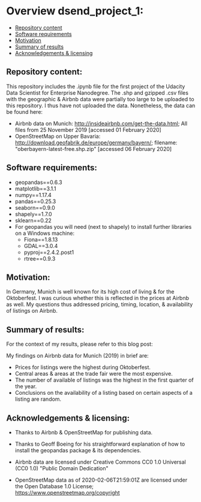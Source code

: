 # Overview dsend_project_1:
- [Repository content](#Repository_content)
- [Software requirements](#Software_requirements)
- [Motivation](#Motivation)
- [Summary of results](#Summary_of_results)
- [Acknowledgements & licensing](#Acknowledgements)

## Repository content:<a name="Repository_content"></a>
This repository includes the .ipynb file for the first project of the Udacity Data Scientist for Enterprise Nanodegree.
The .shp and gzipped .csv files with the geographic & Airbnb data were partially too large to be uploaded to this repository. I thus have not uploaded the data. Nonetheless, the data can be found here:

- Airbnb data on Munich: http://insideairbnb.com/get-the-data.html; All files from 25 November 2019 [accessed 01 February 2020]
- OpenStreetMap on Upper Bavaria: http://download.geofabrik.de/europe/germany/bayern/; filename: "oberbayern-latest-free.shp.zip" [accessed 06 February 2020]

## Software requirements:<a name="Software_requirements"></a>
- geopandas==0.6.3
- matplotlib==3.1.1
- numpy==1.17.4
- pandas==0.25.3
- seaborn==0.9.0
- shapely==1.7.0
- sklearn==0.22
- For geopandas you will need (next to shapely) to install further libraries on a Windows machine:
  - Fiona==1.8.13
  - GDAL==3.0.4
  - pyproj==2.4.2.post1
  - rtree==0.9.3

## Motivation:<a name="Motivation"></a>
In Germany, Munich is well known for its high cost of living & for the Oktoberfest. I was curious whether this is reflected in the prices at Airbnb as well. My questions thus addressed pricing, timing, location, & availability of listings on Airbnb. 

## Summary of results:<a name="Summary_of_results"></a>
For the context of my results, please refer to this blog post:

My findings on Airbnb data for Munich (2019) in brief are:
- Prices for listings were the highest during Oktoberfest.
- Central areas & areas at the trade fair were the most expensive.
- The number of available of listings was the highest in the first quarter of the year.
- Conclusions on the availability of a listing based on certain aspects of a listing are random.

## Acknowledgements & licensing:<a name="Acknowledgements"></a>
- Thanks to Airbnb & OpenStreetMap for publishing data.
- Thanks to Geoff Boeing for his straightforward explanation of how to install the geopandas package & its dependencies.

- Airbnb data are licensed under Creative Commons CC0 1.0 Universal (CC0 1.0) "Public Domain Dedication"
- OpenStreetMap data as of 2020-02-06T21:59:01Z are licensed under the Open Database 1.0 License; https://www.openstreetmap.org/copyright
